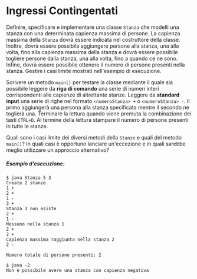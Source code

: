 # Ingressi Contingentati

Definire, specificare e implementare una classe `Stanza` che modelli una stanza con una determinata capienza massima di persone. La capienza massima della `Stanza` dovrà essere indicata nel costruttore della classe. Inoltre, dovrà essere possibile aggiungere persone alla stanza, una alla volta, fino alla capienza massima della stanza e dovrà essere possibile togliere persone dalla stanza, una alla volta, fino a quando ce ne sono. Infine, dovrà essere possibile ottenere il numero di persone presenti nella stanza. Gestire i casi limite mostrati nell'esempio di esecuzione.

Scrivere un metodo `main()` per testare la classe mediante il quale sia possibile leggere da **riga di comando** una serie di numeri interi corrispondenti alle capienze di altrettante stanze.
Leggere da **standard input** una serie di righe nel formato `<numeroStanza> +` o `<numeroStanza> -`. Il primo aggiungerà una persona alla stanza specificata mentre il secondo ne toglierà una.
Terminare la lettura quando viene premuta la combinazione dei tasti `CTRL+D`.
Al termine della lettura stampare il numero di persone presenti in tutte le stanze.

Quali sono i casi limite dei diversi metodi della `Stanze` e quali del metodo `main()`? In quali casi è opportuno lanciare un'eccezione e in quali sarebbe meglio utilizzare un approccio alternativo? 

##### Esempio d'esecuzione:

```text
$ java Stanza 5 3
Create 2 stanze
1 +
2 +
1 -
3 +
Stanza 3 non esiste
2 +
1 -
Nessuno nella stanza 1
2 +
2 +
Capienza massima raggiunta nella stanza 2
2 -

Numero totale di persone presenti: 2

$ java -2
Non è possibile avere una stanza con capienza negativa
```

